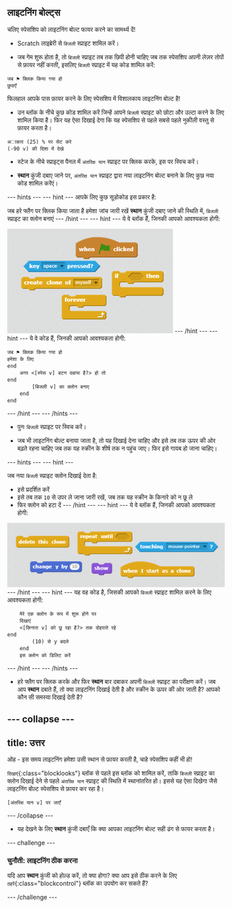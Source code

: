 ## लाइटनिंग बोल्ट्स

चलिए स्पेसशिप को लाइटनिंग बोल्ट फायर करने का सामर्थ्य दें!

+ Scratch लाइब्रेरी से `बिजली` स्प्राइट शामिल करें।  

+ जब गेम शुरू होता है, तो `बिजली` स्प्राइट तब तक छिपी होनी चाहिए जब तक स्पेसशिप अपनी लेज़र तोपों से फ़ायर नहीं करती, इसलिए `बिजली` स्प्राइट में यह कोड शामिल करें:

```blocks
जब ⚑ क्लिक किया गया हो
छुपाएँ
```

फिलहाल आपके पास फ़ायर करने के लिए स्पेसशिप में विशालकाय लाइटनिंग बोल्ट है!

+ उन ब्लॉक के नीचे कुछ कोड शामिल करें जिन्हें आपने `बिजली` स्प्राइट को छोटा और उल्टा करने के लिए शामिल किया है। फिर यह ऐसा दिखाई देगा कि यह स्पेसशिप से पहले सबसे पहले नुकीली वस्तु से फ़ायर करता है।

```blocks
अाकार (25) % पर सेट करे
(-90 v) की दिशा में देखे
```

+ स्टेज के नीचे स्प्राइट्स पैनल में `अंतरिक्ष यान` स्प्राइट पर क्लिक करके, इस पर स्विच करें।

+ **स्थान** कुंजी दबाए जाने पर, `अंतरिक्ष यान` स्प्राइट द्वारा नया लाइटनिंग बोल्ट बनाने के लिए कुछ नया कोड शामिल करेंएं।

--- hints ---
--- hint ---
आपके लिए कुछ सूडोकोड इस प्रकार है:

जब हरे फ्लैग पर क्लिक किया जाता है
हमेशा जांच जारी रखें
**स्थान** कुंजी दबाए जाने की स्थिति में, `बिजली` स्प्राइट का क्लोन बनाएं
--- /hint ---
--- hint ---
ये वे ब्लॉक हैं, जिनकी आपको आवश्यकता होगी:

![Hint](images/hint-lightning.png)
--- /hint ---
--- hint ---
ये वे कोड हैं, जिनकी आपको आवश्यकता होगी:

```blocks
जब ⚑ क्लिक किया गया हो
हमेशा के लिए
end
	अगर <[स्पेस v] बटन दबाया है?> हो तो
end
		[बिजली v] का क्लोन बनाए
	end
end
```
--- /hint ---
--- /hints ---

+ पुनः `बिजली` स्प्राइट पर स्विच करें।

+ जब भी लाइटनिंग बोल्ट बनाया जाता है, तो यह दिखाई देना चाहिए और इसे तब तक ऊपर की ओर बढ़ते रहना चाहिए जब तक यह स्क्रीन के शीर्ष तक न पहुंच जाए। फिर इसे गायब हो जाना चाहिए।

--- hints ---
--- hint ---

जब नया `बिजली` स्प्राइट क्लोन दिखाई देता है:
- इसे प्रदर्शित करें
- इसे तब तक `10` से उपर ले जाना जारी रखें, जब तक यह स्क्रीन के किनारे को न छू ले
- फिर क्लोन को हटा दें
--- /hint ---
--- hint ---
ये वे ब्लॉक हैं, जिनकी आपको आवश्यकता होगी:

![Move lightning](images/move-hint-lightning.png)
--- /hint ---
--- hint ---
यह वह कोड है, जिसकी आपको `बिजली` स्प्राइट शामिल करने के लिए आवश्यकता होगी:

```blocks
	मेरे एक क्लोन के रूप में शुरू होने पर
    दिखाएं
	<[किनारा v] को छू रहा है?> तक दोहराते रहे
end
		(10) से y बदले
	end
	इस क्लोन को डिलिट करें
```
--- /hint ---
--- /hints ---



+ हरे फ्लैग पर क्लिक करके और फिर **स्थान** बार दबाकर अपनी `बिजली` स्प्राइट का परीक्षण करें। जब आप **स्थान** दबाते हैं, तो क्या लाइटनिंग दिखाई देती है और स्क्रीन के ऊपर की ओर जाती है? आपको कौन सी समस्या दिखाई देती है?

--- collapse ---
---
title: उत्तर
---
ओह - इस समय लाइटनिंग हमेशा उसी स्थान से फ़ायर करती है, चाहे स्पेसशिप कहीं भी हो!

`दिखाएं`{:class="blocklooks"} ब्लॉक से पहले इस ब्लॉक को शामिल करें, ताकि `बिजली` स्प्राइट का क्लोन दिखाई देने से पहले `अंतरिक्ष यान` स्प्राइट की स्थिति में स्थानांतरित हो। इससे यह ऐसा दिखेगा जैसे लाइटनिंग बोल्ट स्पेसशिप से फ़ायर कर रहा है।

```blocks
[अंतरिक्ष यान v] पर जाएँ
```

--- /collapse ---

+ यह देखने के लिए **स्थान** कुंजी दबाएँ कि क्या आपका लाइटनिंग बोल्ट सही ढंग से फायर करता है।

--- challenge ---
### चुनौती: लाइटनिंग ठीक करना
यदि आप **स्थान** कुंजी को होल्ड करें, तो क्या होगा? क्या आप इसे ठीक करने के लिए `ठहरें`{:class="blockcontrol"} ब्लॉक का उपयोग कर सकते हैं?

--- /challenge ---
